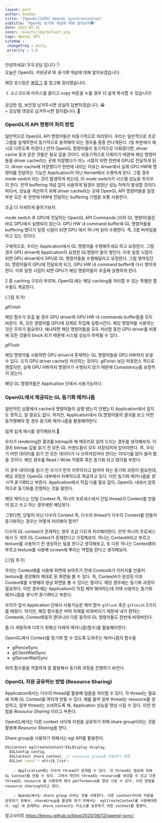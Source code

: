 ```yaml
---
layout: post
author: doodoo
title: "[OpenGL][GPU] OpenGL Synchronization"
subtitle: "OpenGL 동기화 개념에 대해 알아보자🕵"
date: 2021-07-15
cover: /assets/img/default.png
tags: OpenGL GPU
sitemap :
 changefreq : daily
 priority : 1.0
---
```


안녕하세요! <span class="doodoo">두두코딩</span> 입니다 ✋ <br>
오늘은 OpenGL *자원공유* 와 *동기화* 개념에 대해 알아보겠습니다.

해당 포스팅은 [블로그](https://keyou.github.io/blog/2020/06/12/opengl-sync/) 를 참고해 정리했습니다.

🖇 소스코드에 마우스를 올리고 <span class=tip>copy</span> 버튼을 누를 경우 더 쉽게 복사할 수 있습니다!

궁금한 점, 보안점 남겨주시면 성실히 답변하겠습니다. 😁 <br>
\+ 감상평 댓글로 남겨주시면 힘이됩니다. 🙇

### OpenGL의 API 명령어 처리 방법
일반적으로 OpenGL API 명령어들은 비동기적으로 처리된다. 우리는 일반적으로 프로그램을 설계하면서 동기적으로 동작해야 되는 경우를 종종 만나게된다. (뒷 부분에서 예시로 다루도록 하겠다.) 만약 OpenGL 명령어들이 동기적으로 다뤄졌다면, driver cache 등과 같은 것들은 필요 없을 것이다. 비동기적으로 다뤄지기 때문에 해당 명령어들을 driver cache라는 곳에 저장했다가 어느 시점이 되면 한번에 GPU로 전달하게 된다. driver cache에 저장했다가 한번에 내리는 이유는 driver에서 실제 GPU HW에 명령어를 전달하는 기능은 Application이 아닌 Kernel에서 수행하게 된다. 그럴 경우 *mode switch* 라는 것이 발생하게 되는데, 이 *mode switch*가 시스템 성능을 좌지우지 한다. 만약 buffering 개념 없이 사용하게 될경우 엄청난 성능 하락이 발생할 것이다. 따라서, 성능을 개선하기 위해 driver cache라는 곳에 OpenGL API 명령어들을 일정부분 모은 후 한번에 HW에 전달하는 buffering 기법을 보통 사용한다.

조금 더 자세하게 들어가보자.

*mode switch* 후 GPU에 전달하는 OpenGL API Commands (이하 GL 명령어)들은 바로 GPU에서 실행되지 않는다. GPU HW 내 command buffer에 GL 명령어들을 buffering 했다가 일정 시점이 되면 GPU 에서 하나씩 읽어 수행한다. 즉, 2중 버퍼링을 하고 있는 것이다.

구체적으로, 우리는 Application에서 GL 명령어를 수행해주세요 하고 요청한다. 그럴 경우 GPU driver에 Application이 요청한 GL명령어 들이 쌓인다. 이후 일정 시점이 되면 GPU driver에서 GPU로 GL 명령어들을 수행해달라고 요청한다. 그럼 쌓여있던 GL 명령어들이 GPU에 전달되게 되고, GPU HW 내 command buffer에 다시 쌓이게 된다. 이후 일정 시점이 되면 GPU가 해당 명령어들이 추출해 실행하게 된다.

2 중 caching 구조라 부르며, OpenGL에는 해당 caching을 처리할 수 있는 특별한 함수들도 제공한다.

(그림 추가)

*glFinish*

해당 함수가 호출 될 경우 GPU driver와 GPU HW 내 commands buffer들을 모두 비운다. 즉, 모든 명령어를 GPU에 강제로 투입해 실행시킨다. 해당 명령어를 사용하는 것은 주의가 필요하다. 왜냐하면 해당 명령어들을 모두 처리할 동안 GPU driver를 비롯해 모든 것들이 block 되기 때문에 시스템 성능이 하락될 수 있다.

*glFlush*

해당 명령어를 사용하면 GPU driver내 존재하는 GL 명령어들을 GPU HW까지 보낼 수 있다. 오직 GPU driver cache만 처리하는 것이다. glFinish 보단 퍼포먼스 적으로 괜찮지만, 실제 GPU HW까지 명령어가 수행되지 않기 때문에 Consistency를 보장하지 않는다.

해당 GL 명령어들은 Application 단에서 사용가능하다.

### OpenGL에서 제공되는 GL 동기화 메커니즘
일반적인 상황에서 cache내 명령어들이 실행 됐는지 안됐는지 Application에서 알지도 못하고, 알 필요도 없다. 하지만, Application에서 GL명령어들의 결과를 보고 어떤 동작행해야 할 경우 동기화 메커니즘을 활용해야한다.

쉽게 쉽게 예시를 생각해보자.🙆

우리가 rendering한 결과를 bitmap화 해 메모리로 읽어 드리는 경우를 생각해보자. 이 경우 bitmap 값을 읽기 전 모든 GL 커맨드들이 모두 저장되어져 있어야한다. 즉, 우리가 어떤 데이터를 읽기 전 모든 데이터가 다 쓰여져있어야 한다는 이야기를 많이 들어 봤을 것이다. 해당 경우를 Read / Write 직렬화 혹은 동기화 라고 많이들 부른다.

이 경우 데이터를 읽기 전 쓰기가 먼저 이루어지고 읽어야 하는 동기화 과정이 필요한데, 해당 과정은 OpenGL 내부에서 자체적으로 제공하고 있다. 이런 동기화 메커니즘을 *암시적 동기화*라고 부른다. Application에서 직접 다룰 필요 없이, OpenGL 내에서 암묵적으로 동기화를 진행하는 것을 말한다.

해당 케이스는 단일 Context 즉, 하나의 프로세스에서 단일 thread가 Context를 만들어 읽고 쓰고 하는 경우에만 해당된다.

그렇다면, 단일이 아닌 다수의 Context 즉, 다수의 thread가 다수의 Context를 만들어 동기화하는 경우는 어떻게 처리해야 할까?

다수의 GL context가 존재하는 경우 조금 다르게 처리해야한다. 만약 하나의 프로세스에서 두 개의 GL Context가 존재한다고 가정해보자. 하나는 ContextA라고 부르고 texture를 사용하기 전 생성하는 일을 한다고 생각해보고, 또 다른 하나는 ContextB라 부르고 texture를 사용해 screen에 뿌리는 역할을 한다고 생각해보자.

(그림 추가)

우리는 ContextB를 사용해 화면에 보여주기 전에 ContextA가 이미지를 만들어 texture를 생성해야 제대로 된 화면을 볼 수 있다. 즉, ContextA가 완성된 이후 ContextB를 수행해야 정상 화면을 볼 수 있다는 말이다. 해당 경우에는 동기화 과정이 필요하다. 이런 경우에는 Application이 직접 제어 해야하는데 이때 사용하는 동기화 메커니즘을 *명시적 동기화*라고 부른다.

우리가 앞서 Application 단에사 사용가능한 제어 함수 `glFlush` 혹은 `glFinish` 2가지를 배웠다. 하지만, 해당 함수들은 버퍼 자체를 비워버리기 때문에 내가 원하는 ContextA, ContextB동작 뿐아니라 다른 동작의 GL 명령어들도 한번에 비워버린다.

좀 더 세밀하게 다루기 위해선 아래의 메커니즘(함수)를 활용해야한다.

OpenGL에서 Context를 동기화 할 수 있도록 도와주는 메커니즘의 함수들
- glFenceSync
- glClientWaitSync
- glServerWaitSync

위의 함수들을 적절하게 잘 활용해서 동기화 과정을 진행하기 바란다.

### OpenGL 자원 공유하는 방법 (Resource Sharing)
Application에서는 다수의 thread를 활용해 일들을 처리할 수 있다. 각 thread는 필요에 의해 GL Context를 여러개 만들 수 있다. 예를 들어 일부 thread는 resource를 생성하고, 일부 thread는 소비하도록 해, Application 성능을 향상 시킬 수 있다. 이런 방법을 *Resource Sharing* 이라고 부른다.

OpenGL에서는 다른 context 사이에 자원을 공유하기 위해 share group이라는 것을 활용해 *Resource Sharing*을 한다.

Share group을 사용하기 위해서는 egl API를 활용한다.

```cpp
EGLContext eglCreateContext(EGLDisplay display,
  EGLConfig config,
  EGLContext share_context, // resource group을 사용하기 위함.
  EGLint const * attrib_list);
```
		- Application에는 다수의 thread가 존재할 수 있다. 각 thread는 필요에 의해 GL Context를 만들 수 있다. 그래서 약간의 thread는 resource를 생성할 수 있고 다른 thread는 resource 를 사용하게 해서 performance를 향상 시킬 수 있다. 이런 방법을 resource sharing이라고 한다.

		- OpenGL에서는 share group 이라는 것을 사용한다. 다른 context사이에 자원을 공유하기 위해서. shareGroup을 활성화 하기 위해서는  eglCreateContext를 사용해야한다. egl 내 존재하는 share_context는 리소스를 공유하기 위한 context를 말한다.

참고사이트
https://keyou.github.io/blog/2020/06/12/opengl-sync/ 
